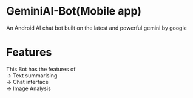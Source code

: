 # GeminiAI-Bot(Mobile app)
An Android AI chat bot built on the latest and powerful gemini by google

# Features<br>
This Bot has the features of<br>
 -> Text summarising<br>
 -> Chat interface<br>
 -> Image Analysis<br>

 

